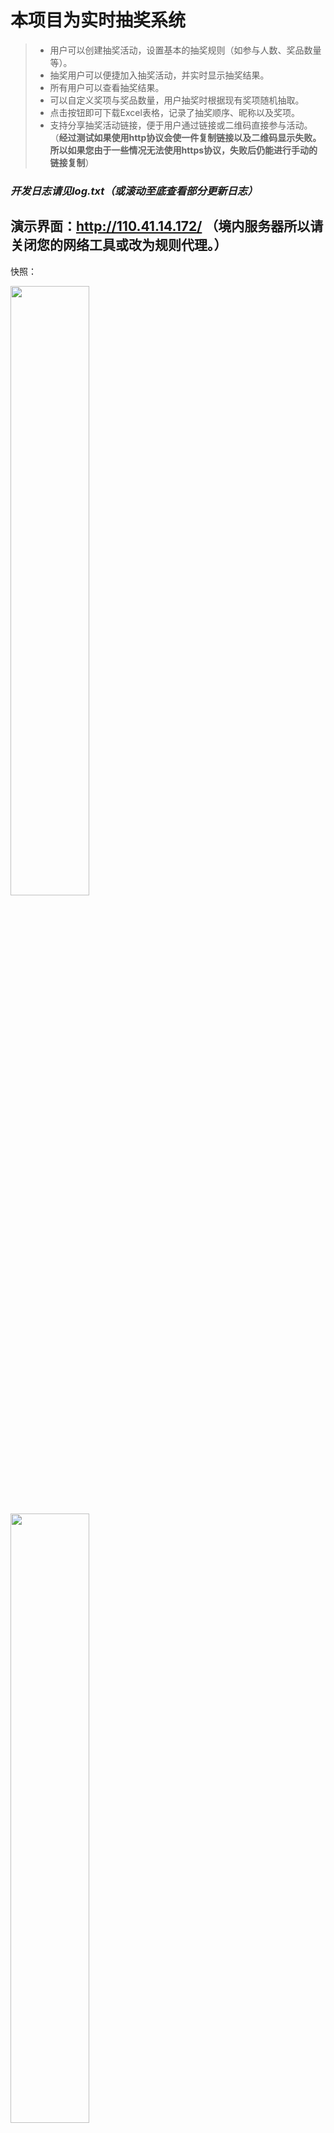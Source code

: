 # 本项目为实时抽奖系统
> + 用户可以创建抽奖活动，设置基本的抽奖规则（如参与人数、奖品数量等）。
> + 抽奖用户可以便捷加入抽奖活动，并实时显示抽奖结果。
> + 所有用户可以查看抽奖结果。
> + 可以自定义奖项与奖品数量，用户抽奖时根据现有奖项随机抽取。
> + 点击按钮即可下载Excel表格，记录了抽奖顺序、昵称以及奖项。
> + 支持分享抽奖活动链接，便于用户通过链接或二维码直接参与活动。（**经过测试如果使用http协议会使一件复制链接以及二维码显示失败。所以如果您由于一些情况无法使用https协议，失败后仍能进行手动的链接复制**）
>

>

###  ***开发日志请见log.txt（或滚动至底查看部分更新日志）***
## 演示界面：http://110.41.14.172/  **（境内服务器所以请关闭您的网络工具或改为规则代理。）**
>
快照：
>

<img src="/Snapshot1.png" width="50%">

>

<img src="/Snapshot2.png" width="50%">

>
<img src="/Snapshot3.png" width="50%">

>
<img src="/Snapshot4.png" width="50%">

>

>

>


----
***Ciallo～(∠・ω< )⌒★***

----
# ***HOW TO USE***
----
## For Windows
1. **你只需要确保python的正确安装。**
*`` win+R 输入cmd 回车 在命令提示行输入``*

  
> ```
>python --version
> ```
+ 若显示为
> ```
> Python 3.xx.x
> ```
即代表python正确安装。

2. **一键安装依赖**
+ 在文件根目录鼠标右键 在终端中打开。
> ```
>pip install -r requirements.txt
> ```

3. **然后在命令提示行中输入**
> ```
>python -m http.server 8000
> ```
+ 在浏览器中输入`127.0.0.1:8000`
右键点击文件`server.py`即可开启后端服务

##### 现在前后端均已运行 你可以测试并根据自己需要修改代码

## For Linux
1. **首先你需要确保python的安装。**
> ```
>sudo apt update
>sudo apt install python3 python3-pip
> ```
2. **一键安装依赖**
> ```
>pip install -r requirements.txt
> ```
3. **运行flask应用（需要在项目根目录内）**
> ```
>python3 server.py
> ```

----
## For server
1. **首先你需要手动修改 `index.html` `templates/lottery.html` 中的ip地址。**

即将原文的`127.0.0.1`改为您服务器的公网ip地址。

**~~是的。因为我是弱鸡。所以只能写出这样丑陋的代码。~~**

2. **请保证您的服务器环境均已配置好；若有疑问请参考上文配置环境。**
>

3. **启动flask应用（若非小白请直接跳过下一步）**
> ```
>python3 server.py
> ```
3.5 **如果您是新手 即您的服务器未以任何一种方式配置为web服务器 那么我将告诉你配置httpd的方式**
> ```
>yum install git
>yum install httpd
>systemctl start httpd
> ```


+ 现在httpd已经配置完毕。您需要将文件传至服务器，推荐安装`WinCSP`软件，百度搜索即可安装，在此不多赘述。
>

+ 安装好WinCSP后，将本项目复制到/var/www/html目录下，终端输入
> ```
>cd /var/www/html
>python3 server.py
> ```
+ 至此 后端服务已经启动。前端界面应该也能通过您服务器的公网ip查看。（**如果有问题请检查云服务器厂商的防火墙**与**服务器本身的防火墙**）
>
4. **现在你或许需要`nohup`命令使得server.py在关闭终端后在后台运行。**
> ```
>cd /var/www/html
>nohup python3 server.py &
> ```

5. **至此 你应该实现了本项目在服务器的部署。并且关闭ssh连接后后端应用仍能在后台运行。您现在应该可以通过您的公网ip地址访问并且功能正常。**

----
>

>

----
# ***开发日志***
>## 2024.11.10 **`--1.1版本发布`**
>+  我忘记写log了。
>    我真的是忘记了。  
>    起床吃个泡面就开始写。  
>    写到了天黑。发现饭还没吃。
>    我哭。
>    好在天黑前基本上都写完了。  
>
>    ***`--End--`***

>

>## 2024.11.11      **`--1.2版本发布`**
>+ 	改进了不少。但我忘记写log了。
>	现在是晚上`22:48` 我想起来了。
>-	新增算法检测总奖品数是否与总人数相等，若不相等则不允许提交。
>-	新增按钮禁用 防止因为网络缓冲多次点击提交等情况发生。  
>
>    ***`--End--`***

>

>## 2024.11.12      **`--1.3版本发布`**
>+ 	好无聊啊。继续完善一下项目吧。
>    看到服务器上被写烂的json，
>    我说谁这么无聊玩我写的这么无聊的东西。
>    于是我决定略微增加些服务器记录的数据。
>-    现在，它可以记录抽奖创立者的`ip地址`以及`创建时间`。
>-    同时在抽奖端，记录每一次抽奖的`ip地址`以及`User-Agent信息`。***~~等等这算不算一种开盒（~~***
>-   人性化了Excel表格，调整列宽度使得文字都能够正确显示。***~~（我以为能够一个函数就做到之类的。结果糊上去了一坨遍历。）~~***  
>
>    至此我觉得本项目又完善了一步。其实想到了很多更人性化的优化。奈何:  
>
>    ```(我菜 && !Time && !精力)```  ***不过还是希望这个项目能慢慢玩的***  
>
>    ***`--End--`***

